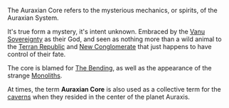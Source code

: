 The Auraxian Core refers to the mysterious mechanics, or spirits, of the
Auraxian System.

It's true form a mystery, it's intent unknown. Embraced by the [Vanu
Sovereignty](../etc/Vanu_Sovereignty.md) as their God, and seen as
nothing more than a wild animal to the [Terran
Republic](../etc/Terran_Republic.md) and [New
Conglomerate](../etc/New_Conglomerate.md) that just happens to have
control of their fate.

The core is blamed for [The Bending](../etc/The_Bending.md), as well as
the appearance of the strange [Monoliths](Monolith.md).

At times, the term **Auraxian Core** is also used as a collective term
for the [caverns](../locations/Caverns.md) when they resided in the center of
the planet Auraxis.

<!--[Category:Game Items](../Category:Game_Items.md)-->
